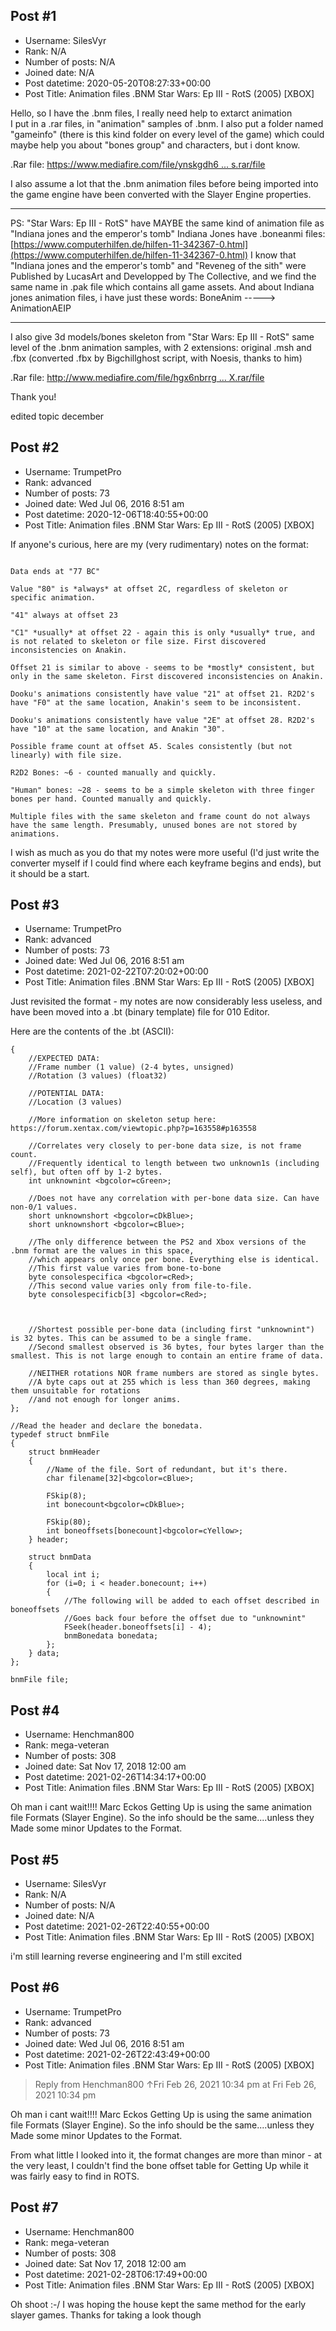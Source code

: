 ## Post #1
- Username: SilesVyr
- Rank: N/A
- Number of posts: N/A
- Joined date: N/A
- Post datetime: 2020-05-20T08:27:33+00:00
- Post Title: Animation files .BNM Star Wars: Ep III - RotS (2005) [XBOX]

Hello, so I have the .bnm files, I really need help to extarct animation  
I put in a .rar files, in "animation" samples of .bnm. I also put a folder named "gameinfo" (there is this kind folder on every level of the game) which could maybe help you about "bones group" and characters, but i dont know.   

.Rar file: [https://www.mediafire.com/file/ynskgdh6 ... s.rar/file](https://www.mediafire.com/file/ynskgdh66s1h0ga/.BNM_Animation_Files.rar/file)

I also assume a lot that the .bnm animation files before being imported into the game engine have been converted with the Slayer Engine properties.   
__________________________________________________________________________________________________________________________
PS: "Star Wars: Ep III - RotS" have MAYBE the same kind of animation file as "Indiana jones and the emperor's tomb"
Indiana Jones have .boneanmi files:
[https://www.computerhilfen.de/hilfen-11-342367-0.html](https://www.computerhilfen.de/hilfen-11-342367-0.html)
I know that "Indiana jones and the emperor's tomb" and "Reveneg of the sith" were Published by LucasArt and Developped by The Collective, and we find the same name in .pak file which contains all game assets.
And about Indiana jones animation files, i have just these words: BoneAnim -----> AnimationAEIP
__________________________________________________________________________________________________________________________

I also give 3d models/bones skeleton from "Star Wars: Ep III - RotS" same level of the .bnm animation samples, with 2 extensions: original .msh and .fbx (converted .fbx by Bigchillghost script, with Noesis, thanks to him)

.Rar file: [http://www.mediafire.com/file/hgx6nbrrg ... X.rar/file](http://www.mediafire.com/file/hgx6nbrrgiv0cxf/3D+Models+-+MSH+-+FBX.rar/file)

Thank you! 

edited topic december
## Post #2
- Username: TrumpetPro
- Rank: advanced
- Number of posts: 73
- Joined date: Wed Jul 06, 2016 8:51 am
- Post datetime: 2020-12-06T18:40:55+00:00
- Post Title: Animation files .BNM Star Wars: Ep III - RotS (2005) [XBOX]

If anyone's curious, here are my (very rudimentary) notes on the format:

```

Data ends at "77 BC"

Value "80" is *always* at offset 2C, regardless of skeleton or specific animation.

"41" always at offset 23

"C1" *usually* at offset 22 - again this is only *usually* true, and is not related to skeleton or file size. First discovered inconsistencies on Anakin.

Offset 21 is similar to above - seems to be *mostly* consistent, but only in the same skeleton. First discovered inconsistencies on Anakin.

Dooku's animations consistently have value "21" at offset 21. R2D2's have "F0" at the same location, Anakin's seem to be inconsistent.

Dooku's animations consistently have value "2E" at offset 28. R2D2's have "10" at the same location, and Anakin "30".

Possible frame count at offset A5. Scales consistently (but not linearly) with file size.

R2D2 Bones: ~6 - counted manually and quickly.

"Human" bones: ~28 - seems to be a simple skeleton with three finger bones per hand. Counted manually and quickly.

Multiple files with the same skeleton and frame count do not always have the same length. Presumably, unused bones are not stored by animations.
```


I wish as much as you do that my notes were more useful (I'd just write the converter myself if I could find where each keyframe begins and ends), but it should be a start.
## Post #3
- Username: TrumpetPro
- Rank: advanced
- Number of posts: 73
- Joined date: Wed Jul 06, 2016 8:51 am
- Post datetime: 2021-02-22T07:20:02+00:00
- Post Title: Animation files .BNM Star Wars: Ep III - RotS (2005) [XBOX]

Just revisited the format - my notes are now considerably less useless, and have been moved into a .bt (binary template) file for 010 Editor.

Here are the contents of the .bt (ASCII):

```
{
    //EXPECTED DATA:
    //Frame number (1 value) (2-4 bytes, unsigned)
    //Rotation (3 values) (float32)

    //POTENTIAL DATA:
    //Location (3 values)

    //More information on skeleton setup here: https://forum.xentax.com/viewtopic.php?p=163558#p163558

    //Correlates very closely to per-bone data size, is not frame count.
    //Frequently identical to length between two unknown1s (including self), but often off by 1-2 bytes.
    int unknownint <bgcolor=cGreen>;

    //Does not have any correlation with per-bone data size. Can have non-0/1 values.
    short unknownshort <bgcolor=cDkBlue>;
    short unknownshort <bgcolor=cBlue>;
    
    //The only difference between the PS2 and Xbox versions of the .bnm format are the values in this space,
    //which appears only once per bone. Everything else is identical.
    //This first value varies from bone-to-bone
    byte consolespecifica <bgcolor=cRed>;
    //This second value varies only from file-to-file.
    byte consolespecificb[3] <bgcolor=cRed>;



    //Shortest possible per-bone data (including first "unknownint") is 32 bytes. This can be assumed to be a single frame.
    //Second smallest observed is 36 bytes, four bytes larger than the smallest. This is not large enough to contain an entire frame of data.

    //NEITHER rotations NOR frame numbers are stored as single bytes.
    //A byte caps out at 255 which is less than 360 degrees, making them unsuitable for rotations
    //and not enough for longer anims.
};

//Read the header and declare the bonedata.
typedef struct bnmFile
{
    struct bnmHeader
    {
        //Name of the file. Sort of redundant, but it's there.
        char filename[32]<bgcolor=cBlue>;

        FSkip(8);
        int bonecount<bgcolor=cDkBlue>;
        
        FSkip(80);
        int boneoffsets[bonecount]<bgcolor=cYellow>;
    } header;

    struct bnmData
    {
        local int i;
        for (i=0; i < header.bonecount; i++)
        {
            //The following will be added to each offset described in boneoffsets
            //Goes back four before the offset due to "unknownint"
            FSeek(header.boneoffsets[i] - 4);
            bnmBonedata bonedata;
        };
    } data;
};

bnmFile file;
```
## Post #4
- Username: Henchman800
- Rank: mega-veteran
- Number of posts: 308
- Joined date: Sat Nov 17, 2018 12:00 am
- Post datetime: 2021-02-26T14:34:17+00:00
- Post Title: Animation files .BNM Star Wars: Ep III - RotS (2005) [XBOX]

Oh man i cant wait!!!!
Marc Eckos Getting Up is using the same animation file Formats (Slayer Engine).
So the info should be the same....unless they Made some minor Updates to the Format.
## Post #5
- Username: SilesVyr
- Rank: N/A
- Number of posts: N/A
- Joined date: N/A
- Post datetime: 2021-02-26T22:40:55+00:00
- Post Title: Animation files .BNM Star Wars: Ep III - RotS (2005) [XBOX]

i'm still learning reverse engineering and I'm still excited
## Post #6
- Username: TrumpetPro
- Rank: advanced
- Number of posts: 73
- Joined date: Wed Jul 06, 2016 8:51 am
- Post datetime: 2021-02-26T22:43:49+00:00
- Post Title: Animation files .BNM Star Wars: Ep III - RotS (2005) [XBOX]

> Reply from Henchman800 ↑Fri Feb 26, 2021 10:34 pm at Fri Feb 26, 2021 10:34 pm
>
> 
Oh man i cant wait!!!!
Marc Eckos Getting Up is using the same animation file Formats (Slayer Engine).
So the info should be the same....unless they Made some minor Updates to the Format.

From what little I looked into it, the format changes are more than minor - at the very least, I couldn't find the bone offset table for Getting Up while it was fairly easy to find in ROTS.
## Post #7
- Username: Henchman800
- Rank: mega-veteran
- Number of posts: 308
- Joined date: Sat Nov 17, 2018 12:00 am
- Post datetime: 2021-02-28T06:17:49+00:00
- Post Title: Animation files .BNM Star Wars: Ep III - RotS (2005) [XBOX]

Oh shoot :-/
I was hoping the house kept the same method for the early slayer games. Thanks for taking a look though
